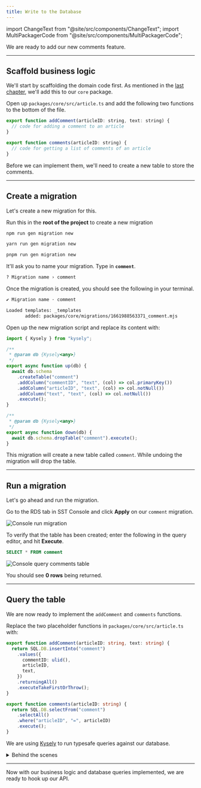 ```yaml
---
title: Write to the Database
---
```


import ChangeText from "@site/src/components/ChangeText";
import MultiPackagerCode from "@site/src/components/MultiPackagerCode";

We are ready to add our new comments feature.

---

## Scaffold business logic

We'll start by scaffolding the domain code first. As mentioned in the [last chapter](domain-driven-design.md), we'll add this to our `core` package.

<ChangeText>

Open up `packages/core/src/article.ts` and add the following two functions to the bottom of the file.

</ChangeText>

```js
export function addComment(articleID: string, text: string) {
  // code for adding a comment to an article
}

export function comments(articleID: string) {
  // code for getting a list of comments of an article
}
```

Before we can implement them, we'll need to create a new table to store the comments.

---

## Create a migration

Let's create a new migration for this.

<ChangeText>

Run this in the **root of the project** to create a new migration

</ChangeText>

<MultiPackagerCode>
<TabItem value="npm">

```bash
npm run gen migration new
```
</TabItem>
<TabItem value="yarn">

```bash
yarn run gen migration new
```

</TabItem>
<TabItem value="pnpm">

```bash
pnpm run gen migration new
```

</TabItem>
</MultiPackagerCode>


<ChangeText>

It'll ask you to name your migration. Type in **`comment`**.

</ChangeText>

```bash
? Migration name › comment
```

Once the migration is created, you should see the following in your terminal.

```bash
✔ Migration name · comment

Loaded templates: _templates
       added: packages/core/migrations/1661988563371_comment.mjs
```

<ChangeText>

Open up the new migration script and replace its content with:

</ChangeText>

```ts title="packages/core/migrations/1661988563371_comment.mjs"
import { Kysely } from "kysely";

/**
 * @param db {Kysely<any>}
 */
export async function up(db) {
  await db.schema
    .createTable("comment")
    .addColumn("commentID", "text", (col) => col.primaryKey())
    .addColumn("articleID", "text", (col) => col.notNull())
    .addColumn("text", "text", (col) => col.notNull())
    .execute();
}

/**
 * @param db {Kysely<any>}
 */
export async function down(db) {
  await db.schema.dropTable("comment").execute();
}
```

This migration will create a new table called `comment`. While undoing the migration will drop the table.

---

## Run a migration

Let's go ahead and run the migration.

<ChangeText>

Go to the RDS tab in SST Console and click **Apply** on our `comment` migration.

</ChangeText>

![Console run migration](/img/implement-rds/run-migration.png)

To verify that the table has been created; enter the following in the query editor, and hit **Execute**.

```sql
SELECT * FROM comment
```

![Console query comments table](/img/implement-rds/console-query-comment.png)

You should see **0 rows** being returned.

---

## Query the table

We are now ready to implement the `addComment` and `comments` functions.

<ChangeText>

Replace the two placeholder functions in `packages/core/src/article.ts` with:

</ChangeText>

```ts {2-9,13-16} title="packages/core/src/article.ts"
export function addComment(articleID: string, text: string) {
  return SQL.DB.insertInto("comment")
    .values({
      commentID: ulid(),
      articleID,
      text,
    })
    .returningAll()
    .executeTakeFirstOrThrow();
}

export function comments(articleID: string) {
  return SQL.DB.selectFrom("comment")
    .selectAll()
    .where("articleID", "=", articleID)
    .execute();
}
```

We are using [Kysely](https://kysely-org.github.io/kysely/) to run typesafe queries against our database.

<details>
<summary>Behind the scenes</summary>

There are a couple of interesting details here, let's dig in:

1. `SQL.DB` is the Kysely instance imported from `packages/core/src/sql.ts`.

   ```ts title="packages/core/src/sql.ts"
   export const DB = new Kysely<Database>({
     dialect: new DataApiDialect({
       mode: "postgres",
       driver: {
         secretArn: RDS.db.secretArn,
         resourceArn: RDS.db.clusterArn,
         database: RDS.db.defaultDatabaseName,
         client: new RDSDataService(),
       },
     }),
   });
   ```

2. `RDS` is coming from the SST Node client package.

   ```ts title="packages/core/src/sql.ts"
   import { RDS } from "sst/node/rds";
   ```

   It has access to the config of our database, thanks to [Resource Binding](../resource-binding.md). You might recall us **binding** our database to the functions in our API back in the [Project Structure](project-structure.md#stacks) chapter.

   ```ts title="stacks/Api.ts" {2}
   function: {
     bind: [rds],
   },
   ```

   By binding the `rds` cluster to our API in `stacks/Api.ts`, our API can access the database ARN (an ARN is an AWS identifier), database name, and ARN of the secret to access the database in our functions.

3. The Kysely instance also needs a `Database` type. This is coming from `packages/core/src/sql.generated.ts`.

   ```ts title="packages/core/src/sql.generated.ts"
   export interface Database {
     article: Article;
     comment: Comment;
   }
   ```

   The keys of this interface are the table names in our database. And they in turn point to other interfaces that list the column types of the respective tables. For example, here's the new `Comment` table we just created:

   ```ts
   export interface Comment {
     articleID: string;
     commentID: string;
     text: string;
   }
   ```

4. The `sql.generated.ts` types file, as you might've guessed in auto-generated. Our infrastructure code generates this when a new migration is run!

   It's defined in `stacks/Database.ts`.

   ```ts title="stacks/Database.ts" {4}
   const rds = new RDS(stack, "rds", {
     engine: "postgresql11.13",
     migrations: "packages/core/migrations",
     types: "packages/core/src/sql.generated.ts",
     defaultDatabaseName: "main",
   });
   ```

   Even though this file is auto-generated, you should check it into Git. We'll be relying on it later on in this tutorial.

</details>

---

Now with our business logic and database queries implemented, we are ready to hook up our API.
